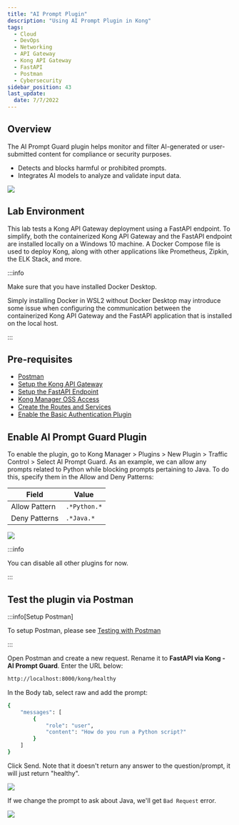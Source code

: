 ```yaml
---
title: "AI Prompt Plugin"
description: "Using AI Prompt Plugin in Kong"
tags: 
  - Cloud
  - DevOps
  - Networking 
  - API Gateway
  - Kong API Gateway
  - FastAPI 
  - Postman
  - Cybersecurity
sidebar_position: 43
last_update:
  date: 7/7/2022
---
```


## Overview 

The AI Prompt Guard plugin helps monitor and filter AI-generated or user-submitted content for compliance or security purposes.  

- Detects and blocks harmful or prohibited prompts.  
- Integrates AI models to analyze and validate input data.  

![](/img/docs/12042024-kong-gw-traffic-control-plugin.png)

## Lab Environment

This lab tests a Kong API Gateway deployment using a FastAPI endpoint. To simplify, both the containerized Kong API Gateway and the FastAPI endpoint are installed locally on a Windows 10 machine. A Docker Compose file is used to deploy Kong, along with other applications like Prometheus, Zipkin, the ELK Stack, and more.

:::info 

Make sure that you have installed Docker Desktop. 

Simply installing Docker in WSL2 without Docker Desktop may introduce some issue when configuring the communication between the containerized Kong API Gateway and the FastAPI application that is installed on the local host.

:::

## Pre-requisites 

- [Postman](https://www.postman.com/downloads/)
- [Setup the Kong API Gateway](/docs/021-Software-Engineering/081-Kong-API-Gateway/015-Containerized-Kong-and-Other-Apps.md)
- [Setup the FastAPI Endpoint](/docs/021-Software-Engineering/081-Kong-API-Gateway/016-Testing-wth-an-FastAPI-Endpoint.md#setup-the-api-endpoint)
- [Kong Manager OSS Access](/docs/021-Software-Engineering/081-Kong-API-Gateway/015-Containerized-Kong-and-Other-Apps.md)
- [Create the Routes and Services](/docs/021-Software-Engineering/081-Kong-API-Gateway/016-Testing-wth-an-FastAPI-Endpoint.md)
- [Enable the Basic Authentication Plugin](/docs/021-Software-Engineering/081-Kong-API-Gateway/030-Kong-Authentication/031-Basic-Authentication.md)


## Enable AI Prompt Guard Plugin

To enable the plugin, go to Kong Manager > Plugins > New Plugin > Traffic Control > Select AI Prompt Guard.
As an example, we can allow any prompts related to Python while blocking prompts pertaining to Java. To do this, specify them in the Allow and Deny Patterns:

| Field         | Value         |
|---------------|---------------|
| Allow Pattern | `.*Python.*`  |
| Deny Patterns | `.*Java.*`    |

![](/img/docs/12042024-kong-gw-ai-prompt-guard-configured.png)

:::info 

You can disable all other plugins for now. 

:::

## Test the plugin via Postman

:::info[Setup Postman]

To setup Postman, please see [Testing with Postman](/docs/021-Software-Engineering/081-Kong-API-Gateway/016-Testing-wth-an-FastAPI-Endpoint.md#testing-with-postman)

:::

Open Postman and create a new request. Rename it to **FastAPI via Kong - AI Prompt Guard**. Enter the URL below:

```bash
http://localhost:8000/kong/healthy 
```

In the Body tab, select raw and add the prompt:

```bash
{
    "messages": [
        {
            "role": "user",
            "content": "How do you run a Python script?"
        }
    ]
} 
```


Click Send. Note that it doesn't return any answer to the question/prompt, it will just return "healthy".

![](/img/docs/12042024-kong-gw-ai-prompt-guard-check-python.png)

If we change the prompt to ask about Java, we'll get `Bad Request` error.

![](/img/docs/12042024-kong-gw-ai-prompt-guard-check-java.png)

